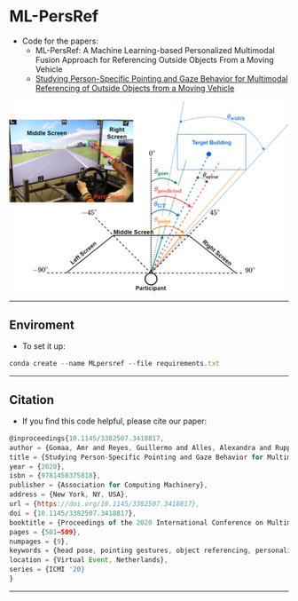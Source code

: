 # ML-PersRef #
- Code for the papers: 
  - ML-PersRef: A Machine Learning-based Personalized Multimodal Fusion Approach for Referencing Outside Objects From a Moving Vehicle
  - [Studying Person-Specific Pointing and Gaze Behavior for Multimodal Referencing of Outside Objects from a Moving Vehicle](https://dl.acm.org/doi/10.1145/3382507.3418817)

![alt text](https://github.com/amr-gomaa/ML-PersRef/blob/main/Fig.png)

- - -

## Enviroment ##
- To set it up: 
```javascript
conda create --name MLpersref --file requirements.txt
```
- - -
## Citation ##

- If you find this code helpful, please cite our paper:
```javascript
@inproceedings{10.1145/3382507.3418817,
author = {Gomaa, Amr and Reyes, Guillermo and Alles, Alexandra and Rupp, Lydia and Feld, Michael},
title = {Studying Person-Specific Pointing and Gaze Behavior for Multimodal Referencing of Outside Objects from a Moving Vehicle},
year = {2020},
isbn = {9781450375818},
publisher = {Association for Computing Machinery},
address = {New York, NY, USA},
url = {https://doi.org/10.1145/3382507.3418817},
doi = {10.1145/3382507.3418817},
booktitle = {Proceedings of the 2020 International Conference on Multimodal Interaction},
pages = {501–509},
numpages = {9},
keywords = {head pose, pointing gestures, object referencing, personalized models, eye gaze, multimodal interaction},
location = {Virtual Event, Netherlands},
series = {ICMI '20}
}
```
- - -



